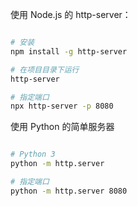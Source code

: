 使用 Node.js 的 http-server：

```bash

# 安装
npm install -g http-server

# 在项目目录下运行
http-server

# 指定端口
npx http-server -p 8080
```

使用 Python 的简单服务器

```bash

# Python 3
python -m http.server

# 指定端口
python -m http.server 8080
```
